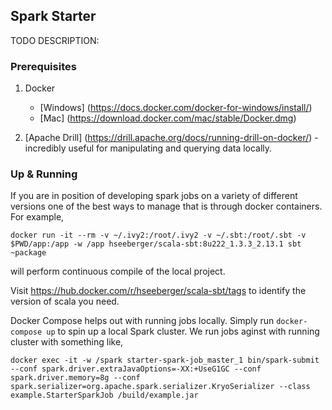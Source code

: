 ## Spark Starter

TODO DESCRIPTION:


### Prerequisites

1. Docker

    + [Windows] (https://docs.docker.com/docker-for-windows/install/)
    + [Mac] (https://download.docker.com/mac/stable/Docker.dmg)


3. [Apache Drill] (https://drill.apache.org/docs/running-drill-on-docker/) - incredibly useful for manipulating and querying data locally.

### Up & Running

If you are in position of developing spark jobs on a variety of different versions one of the best
ways to manage that is through docker containers. For example,

```
docker run -it --rm -v ~/.ivy2:/root/.ivy2 -v ~/.sbt:/root/.sbt -v $PWD/app:/app -w /app hseeberger/scala-sbt:8u222_1.3.3_2.13.1 sbt ~package
```

will perform continuous compile of the local project.

Visit https://hub.docker.com/r/hseeberger/scala-sbt/tags to identify the version of scala you need.


Docker Compose helps out with running jobs locally. Simply run `docker-compose up` to spin up a local Spark cluster. We run jobs aginst with running cluster with something like,

```
docker exec -it -w /spark starter-spark-job_master_1 bin/spark-submit --conf spark.driver.extraJavaOptions=-XX:+UseG1GC --conf spark.driver.memory=8g --conf spark.serializer=org.apache.spark.serializer.KryoSerializer --class example.StarterSparkJob /build/example.jar
```

